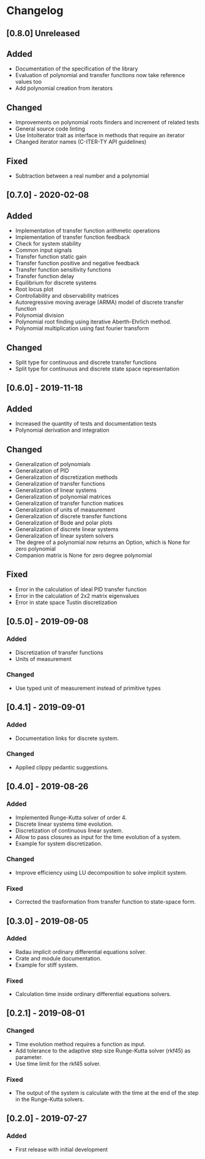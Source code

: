 # Changelog

## [0.8.0] Unreleased
## Added
- Documentation of the specification of the library
- Evaluation of polynomial and transfer functions now take reference values too
- Add polynomial creation from iterators
## Changed
- Improvements on polynomial roots finders and increment of related tests
- General source code linting
- Use IntoIterator trait as interface in methods that require an iterator
- Changed iterator names (C-ITER-TY API guidelines)
## Fixed
- Subtraction between a real number and a polynomial

## [0.7.0] - 2020-02-08
## Added
- Implementation of transfer function arithmetic operations
- Implementation of transfer function feedback
- Check for system stability
- Common input signals
- Transfer function static gain
- Transfer function positive and negative feedback
- Transfer function sensitivity functions
- Transfer function delay
- Equilibrium for discrete systems
- Root locus plot
- Controllability and observability matrices
- Autoregressive moving average (ARMA) model of discrete transfer function
- Polynomial division
- Polynomial root finding using iterative Aberth-Ehrlich method.
- Polynomial multiplication using fast fourier transform
## Changed
- Split type for continuous and discrete transfer functions
- Split type for continuous and discrete state space representation

## [0.6.0] - 2019-11-18
## Added
- Increased the quantity of tests and documentation tests
- Polynomial derivation and integration
## Changed
- Generalization of polynomials
- Generalization of PID
- Generalization of discretization methods
- Generalization of transfer functions
- Generalization of linear systems
- Generalization of polynomial matrices
- Generalization of transfer function matices
- Generalization of units of measurement
- Generalization of discrete transfer functions
- Generalization of Bode and polar plots
- Generalization of discrete linear systems
- Generalization of linear system solvers
- The degree of a polynomial now returns an Option, which is None for zero polynomial
- Companion matrix is None for zero degree polynomial
## Fixed
- Error in the calculation of ideal PID transfer function
- Error in the calculation of 2x2 matrix eigenvalues
- Error in state space Tustin discretization

## [0.5.0] - 2019-09-08
### Added
- Discretization of transfer functions
- Units of measurement
### Changed
- Use typed unit of measurement instead of primitive types

## [0.4.1] - 2019-09-01
### Added
- Documentation links for discrete system.
### Changed
- Applied clippy pedantic suggestions.

## [0.4.0] - 2019-08-26
### Added
- Implemented Runge-Kutta solver of order 4.
- Discrete linear systems time evolution.
- Discretization of continuous linear system.
- Allow to pass closures as input for the time evolution of a system.
- Example for system discretization.
### Changed
- Improve efficiency using LU decomposition to solve implicit system.
### Fixed
- Corrected the trasformation from transfer function to state-space form.

## [0.3.0] - 2019-08-05
### Added
- Radau implicit ordinary differential equations solver.
- Crate and module documentation.
- Example for stiff system.
### Fixed
- Calculation time inside ordinary differential equations solvers.

## [0.2.1] - 2019-08-01
### Changed
- Time evolution method requires a function as input.
- Add tolerance to the adaptive step size Runge-Kutta solver (rkf45) as parameter.
- Use time limit for the rkf45 solver.
### Fixed
- The output of the system is calculate with the time at the end of the step in the Runge-Kutta solvers.

## [0.2.0] - 2019-07-27
### Added
- First release with initial development
